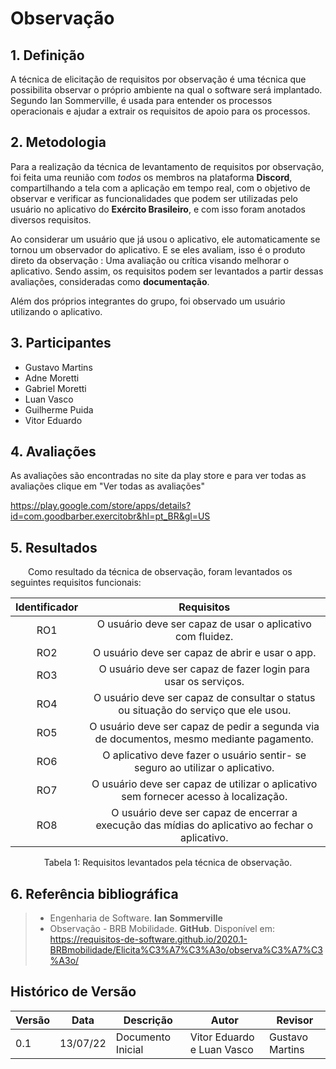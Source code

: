 # Observação

## 1. Definição

A técnica de elicitação de requisitos por observação é uma técnica que possibilita observar o próprio ambiente na qual o software será implantado. Segundo Ian Sommerville, é usada para entender os processos operacionais e ajudar a extrair os requisitos de apoio para os processos.

## 2. Metodologia
Para a realização da técnica de levantamento de requisitos por observação, foi feita uma reunião com *todos* os membros na plataforma **Discord**, compartilhando a tela com a aplicação em tempo real, com o objetivo de observar e verificar as funcionalidades que podem ser utilizadas pelo usuário no aplicativo do **Exército Brasileiro**, e com isso foram anotados diversos requisitos.

Ao considerar um usuário que já usou o aplicativo, ele automaticamente se tornou um observador do aplicativo. E se eles avaliam, isso é o produto direto da observação : Uma avaliação ou crítica visando melhorar o aplicativo. Sendo assim, os requisitos podem ser levantados a partir dessas avaliações, consideradas como **documentação**.

Além dos próprios integrantes do grupo, foi observado um usuário utilizando o aplicativo. 

## 3. Participantes

- Gustavo Martins
- Adne Moretti
- Gabriel Moretti
- Luan Vasco
- Guilherme Puida
- Vitor Eduardo

## 4. Avaliações

As avaliações são encontradas no site da play store e para ver todas as avaliações clique em "Ver todas as avaliações"

https://play.google.com/store/apps/details?id=com.goodbarber.exercitobr&hl=pt_BR&gl=US


## 5. Resultados
&emsp;&emsp;Como resultado da técnica de observação, foram levantados os seguintes requisitos funcionais:

<center>

| Identificador | Requisitos                                       |
| :------: | :--------------------------------------------------: |
| RO1    |  O usuário deve ser capaz de usar o aplicativo com fluidez.  |
| RO2    |  O usuário deve ser capaz de abrir e usar o app.  |
| RO3    |  O usuário deve ser capaz de fazer login para usar os serviços.  |
| RO4    |  O usuário deve ser capaz de consultar o status ou situação do serviço que ele usou.|
| RO5    |  O usuário deve ser capaz de pedir a segunda via de documentos, mesmo mediante pagamento.|
| RO6    |  O aplicativo deve fazer o usuário sentir- se seguro ao utilizar o aplicativo.  |
| RO7    |  O usuário deve ser capaz de utilizar o aplicativo sem fornecer acesso à localização.  |
| RO8    |  O usuário deve ser capaz de encerrar a execução das mídias do aplicativo ao fechar o aplicativo. |

<figcaption>Tabela 1: Requisitos levantados pela técnica de observação.</figcaption>

</center>

## 6. Referência bibliográfica

> - Engenharia de Software. **Ian Sommerville**
> - Observação - BRB Mobilidade. **GitHub**. Disponível em: https://requisitos-de-software.github.io/2020.1-BRBmobilidade/Elicita%C3%A7%C3%A3o/observa%C3%A7%C3%A3o/

 ## Histórico de Versão

| Versão | Data | Descrição | Autor | Revisor |
|--------|------|-------|-----------| ------- |
| 0.1 | 13/07/22 | Documento Inicial | Vitor Eduardo e Luan Vasco| Gustavo Martins |
